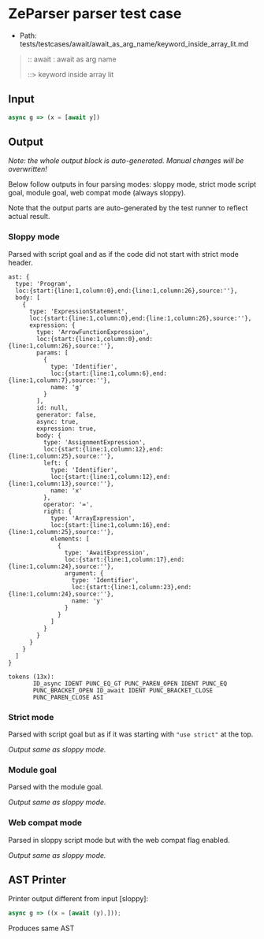 # ZeParser parser test case

- Path: tests/testcases/await/await_as_arg_name/keyword_inside_array_lit.md

> :: await : await as arg name
>
> ::> keyword inside array lit

## Input

`````js
async g => (x = [await y])
`````

## Output

_Note: the whole output block is auto-generated. Manual changes will be overwritten!_

Below follow outputs in four parsing modes: sloppy mode, strict mode script goal, module goal, web compat mode (always sloppy).

Note that the output parts are auto-generated by the test runner to reflect actual result.

### Sloppy mode

Parsed with script goal and as if the code did not start with strict mode header.

`````
ast: {
  type: 'Program',
  loc:{start:{line:1,column:0},end:{line:1,column:26},source:''},
  body: [
    {
      type: 'ExpressionStatement',
      loc:{start:{line:1,column:0},end:{line:1,column:26},source:''},
      expression: {
        type: 'ArrowFunctionExpression',
        loc:{start:{line:1,column:0},end:{line:1,column:26},source:''},
        params: [
          {
            type: 'Identifier',
            loc:{start:{line:1,column:6},end:{line:1,column:7},source:''},
            name: 'g'
          }
        ],
        id: null,
        generator: false,
        async: true,
        expression: true,
        body: {
          type: 'AssignmentExpression',
          loc:{start:{line:1,column:12},end:{line:1,column:25},source:''},
          left: {
            type: 'Identifier',
            loc:{start:{line:1,column:12},end:{line:1,column:13},source:''},
            name: 'x'
          },
          operator: '=',
          right: {
            type: 'ArrayExpression',
            loc:{start:{line:1,column:16},end:{line:1,column:25},source:''},
            elements: [
              {
                type: 'AwaitExpression',
                loc:{start:{line:1,column:17},end:{line:1,column:24},source:''},
                argument: {
                  type: 'Identifier',
                  loc:{start:{line:1,column:23},end:{line:1,column:24},source:''},
                  name: 'y'
                }
              }
            ]
          }
        }
      }
    }
  ]
}

tokens (13x):
       ID_async IDENT PUNC_EQ_GT PUNC_PAREN_OPEN IDENT PUNC_EQ
       PUNC_BRACKET_OPEN ID_await IDENT PUNC_BRACKET_CLOSE
       PUNC_PAREN_CLOSE ASI
`````

### Strict mode

Parsed with script goal but as if it was starting with `"use strict"` at the top.

_Output same as sloppy mode._

### Module goal

Parsed with the module goal.

_Output same as sloppy mode._

### Web compat mode

Parsed in sloppy script mode but with the web compat flag enabled.

_Output same as sloppy mode._

## AST Printer

Printer output different from input [sloppy]:

````js
async g => ((x = [await (y),]));
````

Produces same AST
